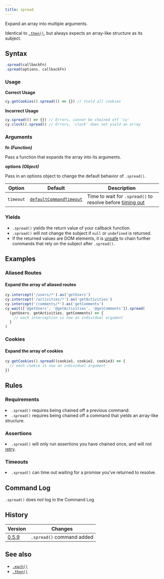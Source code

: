 ```yaml
---
title: spread
---
```


Expand an array into multiple arguments.

<Alert type="info">

Identical to [`.then()`](/api/commands/then), but always expects an array-like
structure as its subject.

</Alert>

## Syntax

```javascript
.spread(callbackFn)
.spread(options, callbackFn)
```

### Usage

**<Icon name="check-circle" color="green"></Icon> Correct Usage**

```javascript
cy.getCookies().spread(() => {}) // Yield all cookies
```

**<Icon name="exclamation-triangle" color="red"></Icon> Incorrect Usage**

```javascript
cy.spread(() => {}) // Errors, cannot be chained off 'cy'
cy.clock().spread() // Errors, 'clock' does not yield an array
```

### Arguments

**<Icon name="angle-right"></Icon> fn** **_(Function)_**

Pass a function that expands the array into its arguments.

**<Icon name="angle-right"></Icon> options** **_(Object)_**

Pass in an options object to change the default behavior of `.spread()`.

| Option    | Default                                                              | Description                                                            |
| --------- | -------------------------------------------------------------------- | ---------------------------------------------------------------------- |
| `timeout` | [`defaultCommandTimeout`](/guides/references/configuration#Timeouts) | Time to wait for `.spread()` to resolve before [timing out](#Timeouts) |

### Yields [<Icon name="question-circle"/>](/guides/core-concepts/introduction-to-cypress#Subject-Management)

- `.spread()` yields the return value of your callback function.
- `.spread()` wlll not change the subject if `null` or `undefined` is returned.
- If the returned values are DOM elements, it is
  [unsafe](/guides/core-concepts/retry-ability#Only-queries-are-retried) to
  chain further commands that rely on the subject after `.spread()`.

## Examples

### Aliased Routes

#### Expand the array of aliased routes

```javascript
cy.intercept('/users/*').as('getUsers')
cy.intercept('/activities/*').as('getActivities')
cy.intercept('/comments/*').as('getComments')
cy.wait(['@getUsers', '@getActivities', '@getComments']).spread(
  (getUsers, getActivities, getComments) => {
    // each interception is now an individual argument
  }
)
```

### Cookies

#### Expand the array of cookies

```javascript
cy.getCookies().spread((cookie1, cookie2, cookie3) => {
  // each cookie is now an individual argument
})
```

## Rules

### Requirements [<Icon name="question-circle"/>](/guides/core-concepts/introduction-to-cypress#Chains-of-Commands)

<List><li>`.spread()` requires being chained off a previous
command.</li><li>`.spread()` requires being chained off a command that yields an
array-like structure.</li></List>

### Assertions [<Icon name="question-circle"/>](/guides/core-concepts/introduction-to-cypress#Assertions)

<List><li>`.spread()` will only run assertions you have chained once, and will
not [retry](/guides/core-concepts/retry-ability).</li></List>

### Timeouts [<Icon name="question-circle"/>](/guides/core-concepts/introduction-to-cypress#Timeouts)

<List><li>`.spread()` can time out waiting for a promise you've returned to
resolve.</li></List>

## Command Log

`.spread()` does _not_ log in the Command Log

## History

| Version                                     | Changes                   |
| ------------------------------------------- | ------------------------- |
| [0.5.9](/guides/references/changelog#0-5.9) | `.spread()` command added |

## See also

- [`.each()`](/api/commands/each)
- [`.then()`](/api/commands/then)
